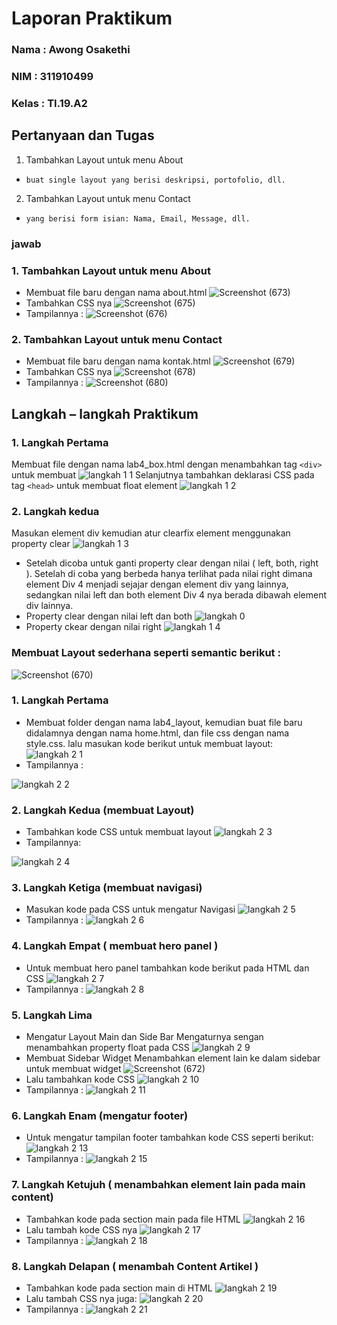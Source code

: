 # Laporan Praktikum

### Nama  : Awong Osakethi
### NIM   : 311910499
### Kelas : TI.19.A2

## Pertanyaan dan Tugas
1. Tambahkan Layout untuk menu About
- ``buat single layout yang berisi deskripsi, portofolio, dll.``
2. Tambahkan Layout untuk menu Contact
- ``yang berisi form isian: Nama, Email, Message, dll.``
### jawab 
### 1. Tambahkan Layout untuk menu About
- Membuat file baru dengan nama about.html
![Screenshot (673)](https://user-images.githubusercontent.com/56240483/115330860-0f276e80-a1bf-11eb-889a-ae3f20a47d81.png)
- Tambahkan CSS nya
![Screenshot (675)](https://user-images.githubusercontent.com/56240483/115330863-1189c880-a1bf-11eb-9d5c-ff861912ad75.png)
- Tampilannya :
![Screenshot (676)](https://user-images.githubusercontent.com/56240483/115330871-13ec2280-a1bf-11eb-880c-ebe8de78c7ba.png)

### 2. Tambahkan Layout untuk menu Contact
- Membuat file baru dengan nama kontak.html
![Screenshot (679)](https://user-images.githubusercontent.com/56240483/115330888-1a7a9a00-a1bf-11eb-8015-4b7c1c648350.png)
- Tambahkan CSS nya
![Screenshot (678)](https://user-images.githubusercontent.com/56240483/115330880-164e7c80-a1bf-11eb-8b3f-0e544a78828b.png)
- Tampilannya :
![Screenshot (680)](https://user-images.githubusercontent.com/56240483/115330893-1d758a80-a1bf-11eb-863b-0af23bb5c034.png)

## Langkah – langkah Praktikum
### 1.	Langkah Pertama
Membuat file dengan nama lab4_box.html dengan menambahkan tag `<div>` untuk membuat 
![langkah 1 1](https://user-images.githubusercontent.com/56240483/115215570-d5f2ee00-a12d-11eb-9fb6-dcd508308e3f.png)
Selanjutnya tambahkan deklarasi CSS pada tag `<head>` untuk membuat float element
![langkah 1 2](https://user-images.githubusercontent.com/56240483/115215594-db503880-a12d-11eb-9624-b616d21530e4.png)
### 2. Langkah kedua
Masukan element div kemudian atur clearfix element menggunakan property clear
![langkah 1 3](https://user-images.githubusercontent.com/56240483/115215945-38e48500-a12e-11eb-8b4b-2cecb25727c3.png)
- Setelah dicoba untuk ganti property clear dengan nilai ( left, both, right ). Setelah di coba yang berbeda hanya terlihat pada nilai right dimana element Div 4 menjadi sejajar dengan element div yang lainnya, sedangkan nilai left dan both element Div 4 nya berada dibawah element div lainnya.
- Property clear dengan nilai left dan both
![langkah 0](https://user-images.githubusercontent.com/56240483/115216102-63364280-a12e-11eb-9319-196155f6aad6.png)
- Property ckear dengan nilai right
![langkah 1 4](https://user-images.githubusercontent.com/56240483/115216112-65000600-a12e-11eb-901b-2afd80bf0ad7.png)

### Membuat Layout sederhana seperti semantic berikut :
![Screenshot (670)](https://user-images.githubusercontent.com/56240483/115216480-bdcf9e80-a12e-11eb-965d-69694f8ea857.png)
### 1.	Langkah Pertama
- Membuat folder dengan nama lab4_layout, kemudian buat file baru didalamnya dengan nama home.html, dan file css dengan nama style.css. lalu masukan kode berikut untuk membuat layout:
![langkah 2 1](https://user-images.githubusercontent.com/56240483/115220730-17d26300-a133-11eb-92f2-c33fac39d75a.png)
- Tampilannya :

![langkah 2 2](https://user-images.githubusercontent.com/56240483/115220738-1a34bd00-a133-11eb-9c0a-a4897890cf8e.png)
### 2.	Langkah Kedua (membuat Layout)
- Tambahkan kode CSS untuk membuat layout
![langkah 2 3](https://user-images.githubusercontent.com/56240483/115220740-1b65ea00-a133-11eb-8fa3-f263e6390be4.png)
- Tampilannya:

![langkah 2 4](https://user-images.githubusercontent.com/56240483/115220746-1c971700-a133-11eb-8ff4-006af3b1e54a.png)
### 3.	Langkah Ketiga (membuat navigasi)
- Masukan kode pada CSS untuk mengatur Navigasi
![langkah 2 5](https://user-images.githubusercontent.com/56240483/115218290-98dc2b00-a130-11eb-9de6-13840e162a80.png)
- Tampilannya :
![langkah 2 6](https://user-images.githubusercontent.com/56240483/115218293-9aa5ee80-a130-11eb-995f-3a4d80a55e5f.png)
### 4.	Langkah Empat ( membuat hero panel )
- Untuk membuat hero panel tambahkan kode berikut pada HTML dan CSS
![langkah 2 7](https://user-images.githubusercontent.com/56240483/115218818-2455bc00-a131-11eb-8aaf-5ab3a7f824f9.png)
- Tampilannya :
![langkah 2 8](https://user-images.githubusercontent.com/56240483/115218825-26b81600-a131-11eb-82df-3d133d2f6f52.png)
### 5.	Langkah Lima
-	Mengatur Layout Main dan Side Bar
Mengaturnya sengan menambahkan property float pada CSS
![langkah 2 9](https://user-images.githubusercontent.com/56240483/115219186-74cd1980-a131-11eb-8f75-0513dcce3bd7.png)
-	Membuat Sidebar Widget
Menambahkan element lain ke dalam sidebar untuk membuat widget
![Screenshot (672)](https://user-images.githubusercontent.com/56240483/115219222-7f87ae80-a131-11eb-935e-440dd71dc38b.png)
-	Lalu tambahkan kode CSS
![langkah 2 10](https://user-images.githubusercontent.com/56240483/115219247-86162600-a131-11eb-89f9-567c490842f8.png)
- Tampilannya :
![langkah 2 11](https://user-images.githubusercontent.com/56240483/115219254-87dfe980-a131-11eb-872d-48a8f30309f1.png)
### 6.	Langkah Enam (mengatur footer)
- Untuk mengatur tampilan footer tambahkan kode CSS seperti berikut:
![langkah 2 13](https://user-images.githubusercontent.com/56240483/115219840-16546b00-a132-11eb-8064-7f47117fb320.png)
- Tampilannya :
![langkah 2 15](https://user-images.githubusercontent.com/56240483/115219843-181e2e80-a132-11eb-8af7-14eeadba4388.png)
### 7.	Langkah Ketujuh ( menambahkan element lain pada main content)
- Tambahkan kode pada section main pada file HTML
![langkah 2 16](https://user-images.githubusercontent.com/56240483/115220159-6df2d680-a132-11eb-90b4-73fdc6004188.png)
- Lalu tambah kode CSS nya
![langkah 2 17](https://user-images.githubusercontent.com/56240483/115220169-70553080-a132-11eb-8bb3-ea9c5bf8fa29.png)
- Tampilannya :
![langkah 2 18](https://user-images.githubusercontent.com/56240483/115220130-67645f00-a132-11eb-9a00-9f04d88f4ef7.png)
### 8.	Langkah Delapan ( menambah Content Artikel )
- Tambahkan kode pada section main di HTML
![langkah 2 19](https://user-images.githubusercontent.com/56240483/115220144-69c6b900-a132-11eb-9275-5992c837a750.png)
- Lalu tambah CSS nya juga:
![langkah 2 20](https://user-images.githubusercontent.com/56240483/115220149-6af7e600-a132-11eb-9240-91e742e0471a.png)
- Tampilannya :
![langkah 2 21](https://user-images.githubusercontent.com/56240483/115220151-6b907c80-a132-11eb-9dfc-dfcd93bdc7ca.png)








